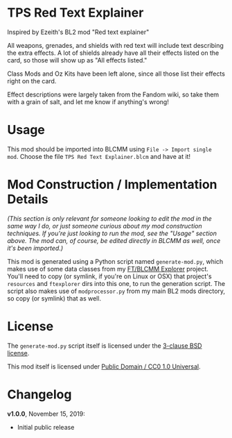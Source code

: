TPS Red Text Explainer
======================

Inspired by Ezeith's BL2 mod "Red text explainer"

All weapons, grenades, and shields with red text will include text describing
the extra effects.  A lot of shields already have all their effects listed on the
card, so those will show up as "All effects listed."

Class Mods and Oz Kits have been left alone, since all those list their effects
right on the card.

Effect descriptions were largely taken from the Fandom wiki, so take them with a
grain of salt, and let me know if anything's wrong!

Usage
=====

This mod should be imported into BLCMM using `File -> Import single mod`.
Choose the file `TPS Red Text Explainer.blcm` and have at it!

Mod Construction / Implementation Details
=========================================

*(This section is only relevant for someone looking to edit the mod in the
same way I do, or just someone curious about my mod construction techniques.
If you're just looking to run the mod, see the "Usage" section above.  The
mod can, of course, be edited directly in BLCMM as well, once it's
been imported.)*

This mod is generated using a Python script named `generate-mod.py`,
which makes use of some data classes from my [FT/BLCMM Explorer](https://github.com/apocalyptech/ft-explorer)
project.  You'll need to copy (or symlink, if you're on Linux or OSX) that
project's `resources` and `ftexplorer` dirs into this one, to run the
generation script.  The script also makes use of `modprocessor.py` from my
main BL2 mods directory, so copy (or symlink) that as well.

License
=======

The `generate-mod.py` script itself is licensed under the
[3-clause BSD license](https://opensource.org/licenses/BSD-3-Clause).

This mod itself is licensed under
[Public Domain / CC0 1.0 Universal](https://creativecommons.org/publicdomain/zero/1.0/).

Changelog
=========

**v1.0.0**, November 15, 2019:
 * Initial public release
